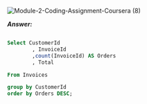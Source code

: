 ![Module-2-Coding-Assignment-Coursera (8)](https://user-images.githubusercontent.com/79485961/170845448-3cffb845-c201-4e05-ac94-072a6fe5297e.png)

***Answer:***

```sql

Select CustomerId
        , InvoiceId
        ,count(InvoiceId) AS Orders
        , Total

From Invoices

group by CustomerId
order by Orders DESC;
```
